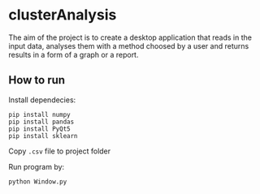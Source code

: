 # clusterAnalysis

The aim of the project is to create a desktop application that reads in the input data, analyses them with a method choosed by a user and returns results in a form of a graph or a report. 

## How to run

Install dependecies: 
```
pip install numpy
pip install pandas
pip install PyQt5
pip install sklearn

```
Copy `.csv` file to project folder 

Run program by: 
```
python Window.py
```
